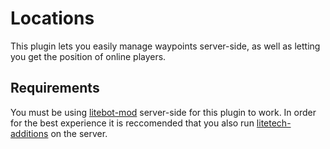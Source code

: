 # Locations

This plugin lets you easily manage waypoints server-side, as well as letting you get the position of online players.

## Requirements

You must be using [litebot-mod](https://github.com/iDarkLightning/litebot-mod) server-side for this plugin to work. In order for the best experience it is reccomended that you also run [litetech-additions](https://github.com/LiteTechMC/litetech-additions) on the server.
